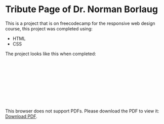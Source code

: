 # Tribute Page of Dr. Norman Borlaug

This is a project that is on freecodecamp for the responsive web design course, this project was completed using:

* HTML
* CSS

The project looks like this when completed:
<object data="[http://mansurmansur
.com/the.pdf](https://github.com/mansurmansur/front-end-dev-projects/blob/main/Project%203%20-%20Tribute%20Page/tribute-page.freecodecamp.rocks.pdf)" type="application/pdf" width="700px" height="700px">
    <embed src="https://github.com/mansurmansur/front-end-dev-projects/blob/main/Project%203%20-%20Tribute%20Page/tribute-page.freecodecamp.rocks.pdf">
        <p>This browser does not support PDFs. Please download the PDF to view it: <a href="https://github.com/mansurmansur/front-end-dev-projects/blob/main/Project%203%20-%20Tribute%20Page/tribute-page.freecodecamp.rocks.pdf">Download PDF</a>.</p>
    </embed>
</object>

